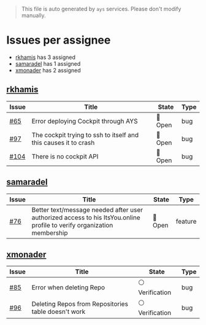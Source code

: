 > This file is auto generated by `ays` services. Please don't modify manually.

# Issues per assignee
- [rkhamis](#rkhamis) has 3 assigned
- [samaradel](#samaradel) has 1 assigned
- [xmonader](#xmonader) has 2 assigned



## [rkhamis](https://github.com/rkhamis)

|Issue|Title|State|Type|
|-----|-----|-----|----|
|[#65](https://github.com/jumpscale/jscockpit/issues/65)|Error deploying Cockpit through AYS|:red_circle: Open|bug|
|[#97](https://github.com/jumpscale/jscockpit/issues/97)|The cockpit trying to ssh to itself and this causes it to crash |:red_circle: Open|bug|
|[#104](https://github.com/jumpscale/jscockpit/issues/104)|There is no cockpit API|:red_circle: Open|bug|


## [samaradel](https://github.com/samaradel)

|Issue|Title|State|Type|
|-----|-----|-----|----|
|[#76](https://github.com/jumpscale/jscockpit/issues/76)|Better text/message needed after user authorized access to his ItsYou.online profile to verify organization membership|:red_circle: Open|feature|


## [xmonader](https://github.com/xmonader)

|Issue|Title|State|Type|
|-----|-----|-----|----|
|[#85](https://github.com/jumpscale/jscockpit/issues/85)|Error when deleting Repo|:white_circle: Verification|bug|
|[#96](https://github.com/jumpscale/jscockpit/issues/96)|Deleting Repos from Repositories table doesn't work|:white_circle: Verification|bug|

